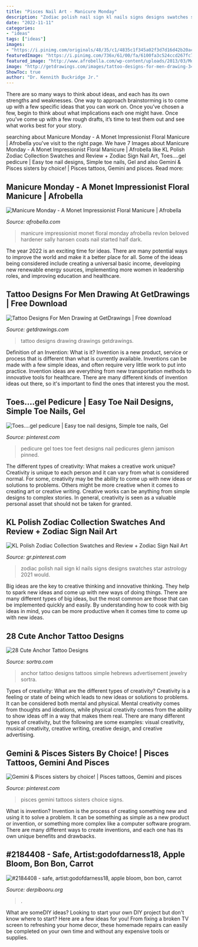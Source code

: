 ```yaml
---
title: "Pisces Nail Art - Manicure Monday"
description: "Zodiac polish nail sign kl nails signs designs swatches star astrology 2021 would"
date: "2022-11-11"
categories:
- "ideas"
tags: ["ideas"]
images:
- "https://i.pinimg.com/originals/48/35/c1/4835c1f345a02f3d7d16d42b20acbad9.jpg"
featuredImage: "https://i.pinimg.com/736x/61/00/fa/6100fa3c524ccd267fc725d03adb271e--pisces-life.jpg"
featured_image: "http://www.afrobella.com/wp-content/uploads/2013/03/MonetManicure3.jpg"
image: "http://getdrawings.com/images/tattoo-designs-for-men-drawing-34.jpg"
ShowToc: true
author: "Dr. Kennith Buckridge Jr."
---
```



There are so many ways to think about ideas, and each has its own strengths and weaknesses. One way to approach brainstorming is to come up with a few specific ideas that you can work on. Once you’ve chosen a few, begin to think about what implications each one might have. Once you’ve come up with a few rough drafts, it’s time to test them out and see what works best for your story.

	

		
searching about Manicure Monday - A Monet Impressionist Floral Manicure | Afrobella you've visit to the right page. We have 7 Images about Manicure Monday - A Monet Impressionist Floral Manicure | Afrobella like KL Polish Zodiac Collection Swatches and Review + Zodiac Sign Nail Art, Toes....gel pedicure | Easy toe nail designs, Simple toe nails, Gel and also Gemini &amp; Pisces sisters by choice! | Pisces tattoos, Gemini and pisces. Read more:
		
    
## Manicure Monday - A Monet Impressionist Floral Manicure | Afrobella

<img loading=lazy src="http://www.afrobella.com/wp-content/uploads/2013/03/MonetManicure3.jpg" onerror="this.onerror=null;this.src='https://tse2.mm.bing.net/th?id=OIP.4r1qtKcp5UVG5zvhBdxeDQHaJ6&amp;pid=15.1';" alt="Manicure Monday - A Monet Impressionist Floral Manicure | Afrobella">

_Source: afrobella.com_

>manicure impressionist monet floral monday afrobella revlon beloved hardener sally hansen coats nail started half dark. 

	

The year 2022 is an exciting time for ideas. There are many potential ways to improve the world and make it a better place for all. Some of the ideas being considered include creating a universal basic income, developing new renewable energy sources, implementing more women in leadership roles, and improving education and healthcare.

    
## Tattoo Designs For Men Drawing At GetDrawings | Free Download

<img loading=lazy src="http://getdrawings.com/images/tattoo-designs-for-men-drawing-34.jpg" onerror="this.onerror=null;this.src='https://tse4.mm.bing.net/th?id=OIP.k6ck-diR5Rfr0E43KhuZGgHaIh&amp;pid=15.1';" alt="Tattoo Designs For Men Drawing at GetDrawings | Free download">

_Source: getdrawings.com_

>tattoo designs drawing drawings getdrawings. 

	

Definition of an Invention: What is it?
Invention is a new product, service or process that is different than what is currently available. Inventions can be made with a few simple ideas, and often require very little work to put into practice. Invention ideas are everything from new transportation methods to innovative tools for healthcare. There are many different kinds of invention ideas out there, so it's important to find the ones that interest you the most.

    
## Toes....gel Pedicure | Easy Toe Nail Designs, Simple Toe Nails, Gel

<img loading=lazy src="https://i.pinimg.com/originals/48/35/c1/4835c1f345a02f3d7d16d42b20acbad9.jpg" onerror="this.onerror=null;this.src='https://tse2.mm.bing.net/th?id=OIP.xKF_XrQt0BLb9Xn0q3CVtQHaJ4&amp;pid=15.1';" alt="Toes....gel pedicure | Easy toe nail designs, Simple toe nails, Gel">

_Source: pinterest.com_

>pedicure gel toes toe feet designs nail pedicures glenn jamison pinned. 

	

The different types of creativity: What makes a creative work unique?
Creativity is unique to each person and it can vary from what is considered normal. For some, creativity may be the ability to come up with new ideas or solutions to problems. Others might be more creative when it comes to creating art or creative writing. Creative works can be anything from simple designs to complex stories. In general, creativity is seen as a valuable personal asset that should not be taken for granted.

    
## KL Polish Zodiac Collection Swatches And Review + Zodiac Sign Nail Art

<img loading=lazy src="https://i.pinimg.com/736x/0a/dd/4f/0add4ffd40b17ba34b4a6d5f2d08ca72.jpg" onerror="this.onerror=null;this.src='https://tse3.mm.bing.net/th?id=OIP.vcmV2i5o4FDEaTRPeQB-_gHaH-&amp;pid=15.1';" alt="KL Polish Zodiac Collection Swatches and Review + Zodiac Sign Nail Art">

_Source: gr.pinterest.com_

>zodiac polish nail sign kl nails signs designs swatches star astrology 2021 would. 

	

Big ideas are the key to creative thinking and innovative thinking. They help to spark new ideas and come up with new ways of doing things. There are many different types of big ideas, but the most common are those that can be implemented quickly and easily. By understanding how to cook with big ideas in mind, you can be more productive when it comes time to come up with new ideas.

    
## 28 Cute Anchor Tattoo Designs

<img loading=lazy src="http://www.sortra.com/wp-content/uploads/2014/07/anchor-tattoo16.jpg" onerror="this.onerror=null;this.src='https://tse2.mm.bing.net/th?id=OIP._VGmsav2g8LuvW7mmUTeegHaIq&amp;pid=15.1';" alt="28 Cute Anchor Tattoo Designs">

_Source: sortra.com_

>anchor tattoo designs tattoos simple hebrews advertisement jewelry sortra. 

	

Types of creativity: What are the different types of creativity?
Creativity is a feeling or state of being which leads to new ideas or solutions to problems. It can be considered both mental and physical. Mental creativity comes from thoughts and ideations, while physical creativity comes from the ability to show ideas off in a way that makes them real. There are many different types of creativity, but the following are some examples: visual creativity, musical creativity, creative writing, creative design, and creative advertising.

    
## Gemini &amp; Pisces Sisters By Choice! | Pisces Tattoos, Gemini And Pisces

<img loading=lazy src="https://i.pinimg.com/736x/61/00/fa/6100fa3c524ccd267fc725d03adb271e--pisces-life.jpg" onerror="this.onerror=null;this.src='https://tse1.mm.bing.net/th?id=OIP.yrKFLOQWZIg5edc8HKUKLwHaHa&amp;pid=15.1';" alt="Gemini &amp; Pisces sisters by choice! | Pisces tattoos, Gemini and pisces">

_Source: pinterest.com_

>pisces gemini tattoos sisters choice signs. 

	

What is invention?
Invention is the process of creating something new and using it to solve a problem. It can be something as simple as a new product or invention, or something more complex like a computer software program. There are many different ways to create inventions, and each one has its own unique benefits and drawbacks.

    
## #2184408 - Safe, Artist:godofdarness18, Apple Bloom, Bon Bon, Carrot

<img loading=lazy src="https://derpicdn.net/img/2019/11/1/2184408/large.png" onerror="this.onerror=null;this.src='https://tse2.mm.bing.net/th?id=OIP.JqwcpCnlyeDA8ibqshi1GgHaHa&amp;pid=15.1';" alt="#2184408 - safe, artist:godofdarness18, apple bloom, bon bon, carrot">

_Source: derpibooru.org_

>. 

	

What are someDIY ideas?
Looking to start your own DIY project but don't know where to start? Here are a few ideas for you! From fixing a broken TV screen to refreshing your home decor, these homemade repairs can easily be completed on your own time and without any expensive tools or supplies.

